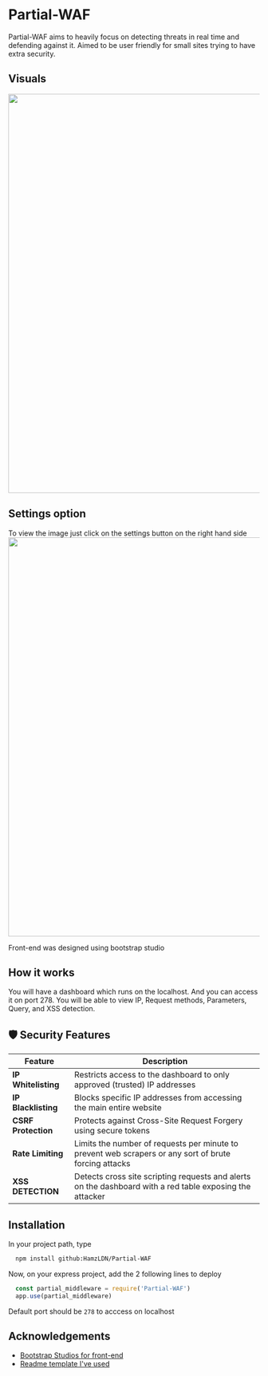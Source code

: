
# Partial-WAF

Partial-WAF aims to heavily focus on detecting threats in real time and defending against it. Aimed to be user friendly for small sites trying to have extra security.

## Visuals
[<img src="ReadmeImages/Dashboard.png" width="800" />](ReadmeImages/Dashboard.png)

## Settings option
To view the image just click on the settings button on the right hand side  
[<img src="ReadmeImages/Settings.png" width="800" />](ReadmeImages/Settings.png)


Front-end was designed using bootstrap studio
## How it works

You will have a dashboard which runs on the localhost. And you can access it on port 278. You will be able to view IP, Request methods, Parameters, Query, and XSS detection. 


## 🛡️ Security Features

| Feature                  | Description                                                                 |
|--------------------------|-----------------------------------------------------------------------------|
| **IP Whitelisting**      | Restricts access to the dashboard to only approved (trusted) IP addresses |
| **IP Blacklisting**      | Blocks specific IP addresses from accessing the main entire website|
| **CSRF Protection**      | Protects against Cross-Site Request Forgery using secure tokens|
| **Rate Limiting**        | Limits the number of requests per minute to prevent web scrapers or any sort of brute forcing attacks|
| **XSS DETECTION**        | Detects cross site scripting requests and alerts on the dashboard with a red table exposing the attacker|

## Installation

In your project path, type

```bash
  npm install github:HamzLDN/Partial-WAF
```

Now, on your express project, add the 2 following lines to deploy
```js
  const partial_middleware = require('Partial-WAF')
  app.use(partial_middleware)
```

Default port should be `278` to acccess on localhost
## Acknowledgements

 - [Bootstrap Studios for front-end](https://bootstrapstudio.io)
 - [Readme template I've used](https://readme.so/editor)


